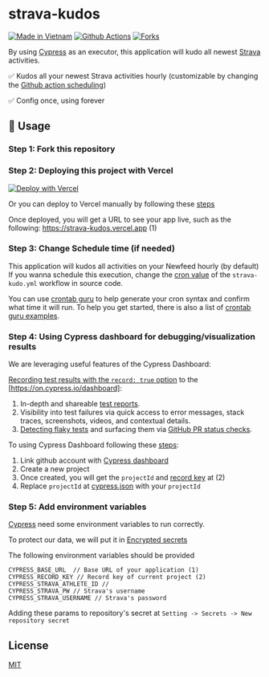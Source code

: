 
# strava-kudos

[![Made in Vietnam][vn-logo]](https://webuild.community)
[![Github Actions][github-actions-src]][github-actions-href]
[![Forks][fork-href]][fork-href]

<!-- ![...](.github/banner.svg) -->

By using [Cypress][cypress-href] as an executor, this application will kudo all newest [Strava][strava-href] activities.

✅ Kudos all your newest Strava activities hourly (customizable by changing the [Github action scheduling][github-action-schedule])

✅ Config once, using forever

## 🚀 Usage

### Step 1: Fork this repository

### Step 2: Deploying this project with Vercel

[![Deploy with Vercel](https://vercel.com/button)](https://vercel.com/new/clone?repository-url=https%3A%2F%2Fgithub.com%2Fro-vn%2Fstrava-kudos)

Or you can deploy to Vercel manually by following these [steps](https://vercel.com/guides/deploying-nextjs-with-vercel)

Once deployed, you will get a URL to see your app live, such as the following: https://strava-kudos.vercel.app (1)

### Step 3: Change Schedule time (if needed)

This application will kudos all activities on your Newfeed hourly (by default)
If you wanna schedule this execution, change the [cron value](./.github/workflows/strava-kudo.yml#5) of the `strava-kudo.yml` workflow in source code.

You can use [crontab guru](https://crontab.guru/) to help generate your cron syntax and confirm what time it will run. To help you get started, there is also a list of [crontab guru examples](https://crontab.guru/examples.html).

### Step 4: Using Cypress dashboard for debugging/visualization results

We are leveraging useful features of the Cypress Dashboard:

[Recording test results with the `record: true` option](https://on.cypress.io/how-do-i-record-runs) to the [https://on.cypress.io/dashboard]:

1.  In-depth and shareable [test reports](https://docs.cypress.io/guides/dashboard/runs).
2.  Visibility into test failures via quick access to error messages, stack traces, screenshots, videos, and contextual details.
3.  [Detecting flaky tests](https://docs.cypress.io/guides/dashboard/flaky-test-management) and surfacing them via [GitHub PR status checks](https://docs.cypress.io/guides/dashboard/flaky-test-management#GitHub).

To using Cypress Dashboard following these [steps]([https://www.youtube.com/watch?v=Oqq-_QZWzhg]):

1. Link github account with [Cypress dashboard](https://on.cypress.io/dashboard)
2. Create a new project
3. Once created, you will get the `projectId` and [record key][github-secret] at (2)
4. Replace `projectId` at [cypress.json](./cypress.json) with your `projectId`

### Step 5: Add environment variables

[Cypress][cypress-href] need some environment variables to run correctly.

To protect our data, we will put it in [Encrypted secrets][github-secret]

The following environment variables should be provided

```
CYPRESS_BASE_URL  // Base URL of your application (1)
CYPRESS_RECORD_KEY // Record key of current project (2)
CYPRESS_STRAVA_ATHLETE_ID //
CYPRESS_STRAVA_PW // Strava's username
CYPRESS_STRAVA_USERNAME // Strava's password
```

Adding these params to repository's secret at `Setting -> Secrets -> New repository secret`

## License

[MIT](./LICENSE)

<!-- Links -->

[fork-href]: https://img.shields.io/github/forks/ro-vn/strava-kudos?style=social
[vn-logo]: https://raw.githubusercontent.com/webuild-community/badge/master/svg/made.svg
[strava-href]: https://www.strava.com/
[github-actions-src]: https://img.shields.io/github/workflow/status/ro-vn/strava-kudos/strava-kudos
[github-actions-href]: https://github.com/ro-vn/strava-kudos/actions?query=workflow:strava-kudos
[github-action-schedule]: https://docs.github.com/en/actions/learn-github-actions/events-that-trigger-workflows#schedule
[cypress-href]: https://www.cypress.io/
[github-secret]: https://docs.github.com/en/actions/security-guides/encrypted-secrets
